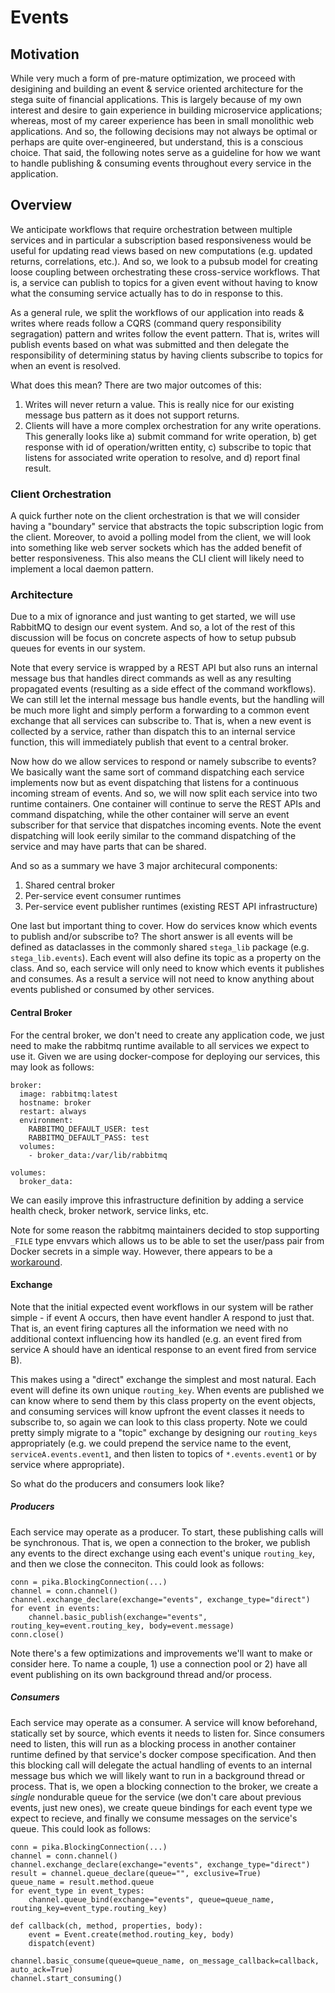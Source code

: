 # Events

## Motivation

While very much a form of pre-mature optimization, we proceed with desigining and building an event & service oriented architecture for the stega suite of financial applications. This is largely because of my own interest and desire to gain experience in building microservice applications; whereas, most of my career experience has been in small monolithic web applications. And so, the following decisions may not always be optimal or perhaps are quite over-engineered, but understand, this is a conscious choice. That said, the following notes serve as a guideline for how we want to handle publishing & consuming events throughout every service in the application.

## Overview

We anticipate workflows that require orchestration between multiple services and in particular a subscription based responsiveness would be useful for updating read views based on new computations (e.g. updated returns, correlations, etc.). And so, we look to a pubsub model for creating loose coupling between orchestrating these cross-service workflows. That is, a service can publish to topics for a given event without having to know what the consuming service actually has to do in response to this. 

As a general rule, we split the workflows of our application into reads & writes where reads follow a CQRS (command query responsibility segragation) pattern and writes follow the event pattern. That is, writes will publish events based on what was submitted and then delegate the responsibility of determining status by having clients subscribe to topics for when an event is resolved.

What does this mean? There are two major outcomes of this:

1. Writes will never return a value. This is really nice for our existing message bus pattern as it does not support returns.
2. Clients will have a more complex orchestration for any write operations. This generally looks like a) submit command for write operation, b) get response with id of operation/written entity, c) subscribe to topic that listens for associated write operation to resolve, and d) report final result.

### Client Orchestration

A quick further note on the client orchestration is that we will consider having a "boundary" service that abstracts the topic subscription logic from the client. Moreover, to avoid a polling model from the client, we will look into something like web server sockets which has the added benefit of better responsiveness. This also means the CLI client will likely need to implement a local daemon pattern.

### Architecture

Due to a mix of ignorance and just wanting to get started, we will use RabbitMQ to design our event system. And so, a lot of the rest of this discussion will be focus on concrete aspects of how to setup pubsub queues for events in our system.

Note that every service is wrapped by a REST API but also runs an internal message bus that handles direct commands as well as any resulting propagated events (resulting as a side effect of the command workflows). We can still let the internal message bus handle events, but the handling will be much more light and simply perform a forwarding to a common event exchange that all services can subscribe to. That is, when a new event is collected by a service, rather than dispatch this to an internal service function, this will immediately publish that event to a central broker.

Now how do we allow services to respond or namely subscribe to events? We basically want the same sort of command dispatching each service implements now but as event dispatching that listens for a continuous incoming stream of events. And so, we will now split each service into two runtime containers. One container will continue to serve the REST APIs and command dispatching, while the other container will serve an event subscriber for that service that dispatches incoming events. Note the event dispatching will look eerily similar to the command dispatching of the service and may have parts that can be shared.

And so as a summary we have 3 major architecural components:
    
1. Shared central broker
2. Per-service event consumer runtimes
3. Per-service event publisher runtimes (existing REST API infrastructure)

One last but important thing to cover. How do services know which events to publish and/or subscribe to? The short answer is all events will be defined as dataclasses in the commonly shared `stega_lib` package (e.g. `stega_lib.events`). Each event will also define its topic as a property on the class. And so, each service will only need to know which events it publishes and consumes. As a result a service will not need to know anything about events published or consumed by other services. 

#### Central Broker

For the central broker, we don't need to create any application code, we just need to make the rabbitmq runtime available to all services we expect to use it. Given we are using docker-compose for deploying our services, this may look as follows:

```
broker:
  image: rabbitmq:latest
  hostname: broker
  restart: always
  environment:
    RABBITMQ_DEFAULT_USER: test
    RABBITMQ_DEFAULT_PASS: test
  volumes:
    - broker_data:/var/lib/rabbitmq

volumes:
  broker_data:

```

We can easily improve this infrastructure definition by adding a service health check, broker network, service links, etc. 

Note for some reason the rabbitmq maintainers decided to stop supporting `_FILE` type envvars which allows us to be able to set the user/pass pair from Docker secrets in a simple way. However, there appears to be a [workaround](https://github.com/docker-library/rabbitmq/issues/141#issuecomment-1488134628).

#### Exchange

Note that the initial expected event workflows in our system will be rather simple - if event A occurs, then have event handler A respond to just that. That is, an event firing captures all the information we need with no additional context influencing how its handled (e.g. an event fired from service A should have an identical response to an event fired from service B).

This makes using a "direct" exchange the simplest and most natural. Each event will define its own unique `routing_key`. When events are published we can know where to send them by this class property on the event objects, and consuming services will know upfront the event classes it needs to subscribe to, so again we can look to this class property. Note we could pretty simply migrate to a "topic" exchange by designing our `routing_keys` appropriately (e.g. we could prepend the service name to the event, `serviceA.events.event1`, and then listen to topics of `*.events.event1` or by service where appropriate).

So what do the producers and consumers look like? 

##### Producers

Each service may operate as a producer. To start, these publishing calls will be synchronous. That is, we open a connection to the broker, we publish any events to the direct exchange using each event's unique `routing_key`, and then we close the conneciton. This could look as follows:

```
conn = pika.BlockingConnection(...)
channel = conn.channel()
channel.exchange_declare(exchange="events", exchange_type="direct")
for event in events:
    channel.basic_publish(exchange="events", routing_key=event.routing_key, body=event.message)
conn.close()
```

Note there's a few optimizations and improvements we'll want to make or consider here. To name a couple, 1) use a connection pool or 2) have all event publishing on its own background thread and/or process.

##### Consumers

Each service may operate as a consumer. A service will know beforehand, statically set by source, which events it needs to listen for. Since consumers need to listen, this will run as a blocking process in another container runtime defined by that service's docker compose specification. And then this blocking call will delegate the actual handling of events to an internal message bus which we will likely want to run in a background thread or process. That is, we open a blocking connection to the broker, we create a *single* nondurable queue for the service (we don't care about previous events, just new ones), we create queue bindings for each event type we expect to recieve, and finally we consume messages on the service's queue. This could look as follows:

```
conn = pika.BlockingConnection(...)
channel = conn.channel()
channel.exchange_declare(exchange="events", exchange_type="direct")
result = channel.queue_declare(queue="", exclusive=True)
queue_name = result.method.queue
for event_type in event_types:
    channel.queue_bind(exchange="events", queue=queue_name, routing_key=event_type.routing_key)

def callback(ch, method, properties, body):
    event = Event.create(method.routing_key, body)
    dispatch(event)

channel.basic_consume(queue=queue_name, on_message_callback=callback, auto_ack=True)
channel.start_consuming()
```
